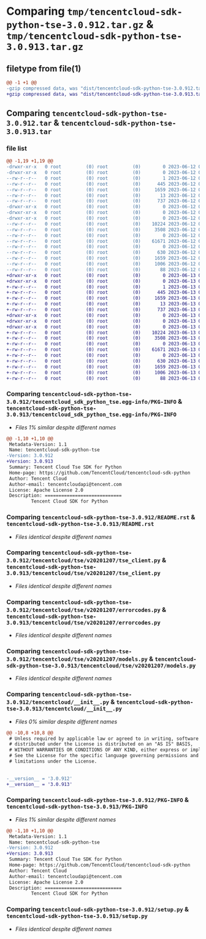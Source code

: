 # Comparing `tmp/tencentcloud-sdk-python-tse-3.0.912.tar.gz` & `tmp/tencentcloud-sdk-python-tse-3.0.913.tar.gz`

## filetype from file(1)

```diff
@@ -1 +1 @@
-gzip compressed data, was "dist/tencentcloud-sdk-python-tse-3.0.912.tar", last modified: Mon Jun 12 03:15:22 2023, max compression
+gzip compressed data, was "dist/tencentcloud-sdk-python-tse-3.0.913.tar", last modified: Tue Jun 13 02:28:23 2023, max compression
```

## Comparing `tencentcloud-sdk-python-tse-3.0.912.tar` & `tencentcloud-sdk-python-tse-3.0.913.tar`

### file list

```diff
@@ -1,19 +1,19 @@
-drwxr-xr-x   0 root         (0) root         (0)        0 2023-06-12 03:15:22.000000 tencentcloud-sdk-python-tse-3.0.912/
-drwxr-xr-x   0 root         (0) root         (0)        0 2023-06-12 03:15:22.000000 tencentcloud-sdk-python-tse-3.0.912/tencentcloud_sdk_python_tse.egg-info/
--rw-r--r--   0 root         (0) root         (0)        1 2023-06-12 03:15:22.000000 tencentcloud-sdk-python-tse-3.0.912/tencentcloud_sdk_python_tse.egg-info/dependency_links.txt
--rw-r--r--   0 root         (0) root         (0)      445 2023-06-12 03:15:22.000000 tencentcloud-sdk-python-tse-3.0.912/tencentcloud_sdk_python_tse.egg-info/SOURCES.txt
--rw-r--r--   0 root         (0) root         (0)     1659 2023-06-12 03:15:22.000000 tencentcloud-sdk-python-tse-3.0.912/tencentcloud_sdk_python_tse.egg-info/PKG-INFO
--rw-r--r--   0 root         (0) root         (0)       13 2023-06-12 03:15:22.000000 tencentcloud-sdk-python-tse-3.0.912/tencentcloud_sdk_python_tse.egg-info/top_level.txt
--rw-r--r--   0 root         (0) root         (0)      737 2023-06-12 03:15:22.000000 tencentcloud-sdk-python-tse-3.0.912/README.rst
-drwxr-xr-x   0 root         (0) root         (0)        0 2023-06-12 03:15:22.000000 tencentcloud-sdk-python-tse-3.0.912/tencentcloud/
-drwxr-xr-x   0 root         (0) root         (0)        0 2023-06-12 03:15:22.000000 tencentcloud-sdk-python-tse-3.0.912/tencentcloud/tse/
-drwxr-xr-x   0 root         (0) root         (0)        0 2023-06-12 03:15:22.000000 tencentcloud-sdk-python-tse-3.0.912/tencentcloud/tse/v20201207/
--rw-r--r--   0 root         (0) root         (0)    10224 2023-06-12 03:15:22.000000 tencentcloud-sdk-python-tse-3.0.912/tencentcloud/tse/v20201207/tse_client.py
--rw-r--r--   0 root         (0) root         (0)     3508 2023-06-12 03:15:22.000000 tencentcloud-sdk-python-tse-3.0.912/tencentcloud/tse/v20201207/errorcodes.py
--rw-r--r--   0 root         (0) root         (0)        0 2023-06-12 03:15:22.000000 tencentcloud-sdk-python-tse-3.0.912/tencentcloud/tse/v20201207/__init__.py
--rw-r--r--   0 root         (0) root         (0)    61671 2023-06-12 03:15:22.000000 tencentcloud-sdk-python-tse-3.0.912/tencentcloud/tse/v20201207/models.py
--rw-r--r--   0 root         (0) root         (0)        0 2023-06-12 03:15:22.000000 tencentcloud-sdk-python-tse-3.0.912/tencentcloud/tse/__init__.py
--rw-r--r--   0 root         (0) root         (0)      630 2023-06-12 03:15:22.000000 tencentcloud-sdk-python-tse-3.0.912/tencentcloud/__init__.py
--rw-r--r--   0 root         (0) root         (0)     1659 2023-06-12 03:15:22.000000 tencentcloud-sdk-python-tse-3.0.912/PKG-INFO
--rw-r--r--   0 root         (0) root         (0)     1006 2023-06-12 03:15:22.000000 tencentcloud-sdk-python-tse-3.0.912/setup.py
--rw-r--r--   0 root         (0) root         (0)       88 2023-06-12 03:15:22.000000 tencentcloud-sdk-python-tse-3.0.912/setup.cfg
+drwxr-xr-x   0 root         (0) root         (0)        0 2023-06-13 02:28:23.000000 tencentcloud-sdk-python-tse-3.0.913/
+drwxr-xr-x   0 root         (0) root         (0)        0 2023-06-13 02:28:23.000000 tencentcloud-sdk-python-tse-3.0.913/tencentcloud_sdk_python_tse.egg-info/
+-rw-r--r--   0 root         (0) root         (0)        1 2023-06-13 02:28:23.000000 tencentcloud-sdk-python-tse-3.0.913/tencentcloud_sdk_python_tse.egg-info/dependency_links.txt
+-rw-r--r--   0 root         (0) root         (0)      445 2023-06-13 02:28:23.000000 tencentcloud-sdk-python-tse-3.0.913/tencentcloud_sdk_python_tse.egg-info/SOURCES.txt
+-rw-r--r--   0 root         (0) root         (0)     1659 2023-06-13 02:28:23.000000 tencentcloud-sdk-python-tse-3.0.913/tencentcloud_sdk_python_tse.egg-info/PKG-INFO
+-rw-r--r--   0 root         (0) root         (0)       13 2023-06-13 02:28:23.000000 tencentcloud-sdk-python-tse-3.0.913/tencentcloud_sdk_python_tse.egg-info/top_level.txt
+-rw-r--r--   0 root         (0) root         (0)      737 2023-06-13 02:28:23.000000 tencentcloud-sdk-python-tse-3.0.913/README.rst
+drwxr-xr-x   0 root         (0) root         (0)        0 2023-06-13 02:28:23.000000 tencentcloud-sdk-python-tse-3.0.913/tencentcloud/
+drwxr-xr-x   0 root         (0) root         (0)        0 2023-06-13 02:28:23.000000 tencentcloud-sdk-python-tse-3.0.913/tencentcloud/tse/
+drwxr-xr-x   0 root         (0) root         (0)        0 2023-06-13 02:28:23.000000 tencentcloud-sdk-python-tse-3.0.913/tencentcloud/tse/v20201207/
+-rw-r--r--   0 root         (0) root         (0)    10224 2023-06-13 02:28:23.000000 tencentcloud-sdk-python-tse-3.0.913/tencentcloud/tse/v20201207/tse_client.py
+-rw-r--r--   0 root         (0) root         (0)     3508 2023-06-13 02:28:23.000000 tencentcloud-sdk-python-tse-3.0.913/tencentcloud/tse/v20201207/errorcodes.py
+-rw-r--r--   0 root         (0) root         (0)        0 2023-06-13 02:28:23.000000 tencentcloud-sdk-python-tse-3.0.913/tencentcloud/tse/v20201207/__init__.py
+-rw-r--r--   0 root         (0) root         (0)    61671 2023-06-13 02:28:23.000000 tencentcloud-sdk-python-tse-3.0.913/tencentcloud/tse/v20201207/models.py
+-rw-r--r--   0 root         (0) root         (0)        0 2023-06-13 02:28:23.000000 tencentcloud-sdk-python-tse-3.0.913/tencentcloud/tse/__init__.py
+-rw-r--r--   0 root         (0) root         (0)      630 2023-06-13 02:28:23.000000 tencentcloud-sdk-python-tse-3.0.913/tencentcloud/__init__.py
+-rw-r--r--   0 root         (0) root         (0)     1659 2023-06-13 02:28:23.000000 tencentcloud-sdk-python-tse-3.0.913/PKG-INFO
+-rw-r--r--   0 root         (0) root         (0)     1006 2023-06-13 02:28:23.000000 tencentcloud-sdk-python-tse-3.0.913/setup.py
+-rw-r--r--   0 root         (0) root         (0)       88 2023-06-13 02:28:23.000000 tencentcloud-sdk-python-tse-3.0.913/setup.cfg
```

### Comparing `tencentcloud-sdk-python-tse-3.0.912/tencentcloud_sdk_python_tse.egg-info/PKG-INFO` & `tencentcloud-sdk-python-tse-3.0.913/tencentcloud_sdk_python_tse.egg-info/PKG-INFO`

 * *Files 1% similar despite different names*

```diff
@@ -1,10 +1,10 @@
 Metadata-Version: 1.1
 Name: tencentcloud-sdk-python-tse
-Version: 3.0.912
+Version: 3.0.913
 Summary: Tencent Cloud Tse SDK for Python
 Home-page: https://github.com/TencentCloud/tencentcloud-sdk-python
 Author: Tencent Cloud
 Author-email: tencentcloudapi@tencent.com
 License: Apache License 2.0
 Description: ============================
         Tencent Cloud SDK for Python
```

### Comparing `tencentcloud-sdk-python-tse-3.0.912/README.rst` & `tencentcloud-sdk-python-tse-3.0.913/README.rst`

 * *Files identical despite different names*

### Comparing `tencentcloud-sdk-python-tse-3.0.912/tencentcloud/tse/v20201207/tse_client.py` & `tencentcloud-sdk-python-tse-3.0.913/tencentcloud/tse/v20201207/tse_client.py`

 * *Files identical despite different names*

### Comparing `tencentcloud-sdk-python-tse-3.0.912/tencentcloud/tse/v20201207/errorcodes.py` & `tencentcloud-sdk-python-tse-3.0.913/tencentcloud/tse/v20201207/errorcodes.py`

 * *Files identical despite different names*

### Comparing `tencentcloud-sdk-python-tse-3.0.912/tencentcloud/tse/v20201207/models.py` & `tencentcloud-sdk-python-tse-3.0.913/tencentcloud/tse/v20201207/models.py`

 * *Files identical despite different names*

### Comparing `tencentcloud-sdk-python-tse-3.0.912/tencentcloud/__init__.py` & `tencentcloud-sdk-python-tse-3.0.913/tencentcloud/__init__.py`

 * *Files 0% similar despite different names*

```diff
@@ -10,8 +10,8 @@
 # Unless required by applicable law or agreed to in writing, software
 # distributed under the License is distributed on an "AS IS" BASIS,
 # WITHOUT WARRANTIES OR CONDITIONS OF ANY KIND, either express or implied.
 # See the License for the specific language governing permissions and
 # limitations under the License.
 
 
-__version__ = '3.0.912'
+__version__ = '3.0.913'
```

### Comparing `tencentcloud-sdk-python-tse-3.0.912/PKG-INFO` & `tencentcloud-sdk-python-tse-3.0.913/PKG-INFO`

 * *Files 1% similar despite different names*

```diff
@@ -1,10 +1,10 @@
 Metadata-Version: 1.1
 Name: tencentcloud-sdk-python-tse
-Version: 3.0.912
+Version: 3.0.913
 Summary: Tencent Cloud Tse SDK for Python
 Home-page: https://github.com/TencentCloud/tencentcloud-sdk-python
 Author: Tencent Cloud
 Author-email: tencentcloudapi@tencent.com
 License: Apache License 2.0
 Description: ============================
         Tencent Cloud SDK for Python
```

### Comparing `tencentcloud-sdk-python-tse-3.0.912/setup.py` & `tencentcloud-sdk-python-tse-3.0.913/setup.py`

 * *Files identical despite different names*

